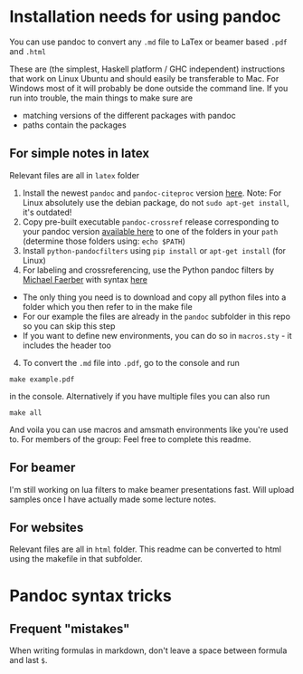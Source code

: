 # Installation needs for using pandoc

You can use pandoc to convert any `.md` file to LaTex or beamer based `.pdf` and `.html`

These are (the simplest, Haskell platform / GHC independent) instructions that work on Linux Ubuntu and should easily be transferable to Mac. For Windows most of it will probably be done outside the command line. If you run into trouble, the main things to make sure are

- matching versions of the different packages with pandoc
- paths contain the packages

## For simple notes in latex

Relevant files are all in `latex` folder

1. Install the newest `pandoc` and `pandoc-citeproc` version  [here](https://pandoc.org/installing.html#linux). Note: For Linux absolutely use the debian package, do not `sudo apt-get install`, it's outdated!
2. Copy pre-built executable `pandoc-crossref` release corresponding to your pandoc version [available here](https://github.com/lierdakil/pandoc-crossref/releases) to one of the folders in your `path` (determine those folders using: `echo $PATH`)
2. Install `python-pandocfilters` using `pip install` or `apt-get install` (for Linux)
3. For labeling and crossreferencing, use the Python pandoc filters by [Michael Faerber](https://github.com/01mf02/pandocfilters)
with syntax [here](http://gedenkt.at/blog/scientific-pandoc/)  
  - The only thing you need is to download and copy all python files into a folder which you then refer to in the make file
  - For our example the files are already in the `pandoc` subfolder in this repo so you can skip this step
  - If you want to define new environments, you can do so in `macros.sty` - it includes the header too
4. To convert the `.md` file into `.pdf`, go to the console and run
```
make example.pdf
```
in the console. Alternatively if you have multiple files you can also run  
```
make all
```

And voila you can use macros and amsmath environments like you're used to. For members of the group: Feel free to complete this readme.

## For beamer

I'm still working on lua filters to make beamer presentations fast. Will upload samples once I have actually made some lecture notes.

## For websites

Relevant files are all in `html` folder.
This readme can be converted to html using the makefile in that subfolder.  

# Pandoc syntax tricks

## Frequent "mistakes"

When writing formulas in markdown, don't leave a space between formula and last `$`.

